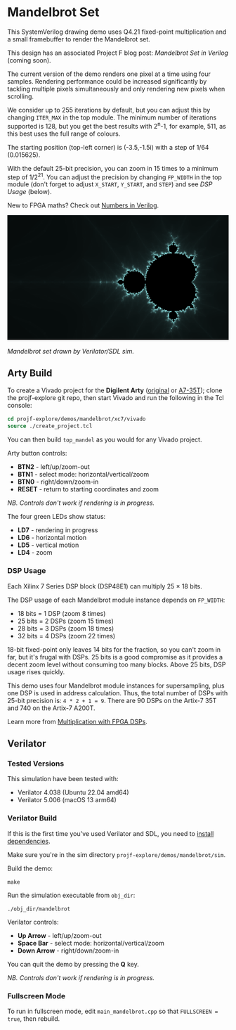 # Mandelbrot Set

This SystemVerilog drawing demo uses Q4.21 fixed-point multiplication and a small framebuffer to render the Mandelbrot set.

This design has an associated Project F blog post: _Mandelbrot Set in Verilog_ (coming soon).

The current version of the demo renders one pixel at a time using four samples. Rendering performance could be increased significantly by tackling multiple pixels simultaneously and only rendering new pixels when scrolling.

We consider up to 255 iterations by default, but you can adjust this by changing `ITER_MAX` in the top module. The minimum number of iterations supported is 128, but you get the best results with 2<sup>n</sup>-1, for example, 511, as this best uses the full range of colours.

The starting position (top-left corner) is (-3.5,-1.5i) with a step of 1/64 (0.015625).

With the default 25-bit precision, you can zoom in 15 times to a minimum step of 1/2<sup>21</sup>. You can adjust the precision by changing `FP_WIDTH` in the top module (don't forget to adjust `X_START`, `Y_START`, and `STEP`) and see _DSP Usage_ (below).

New to FPGA maths? Check out [Numbers in Verilog](https://projectf.io/posts/numbers-in-verilog/).

![](../../doc/img/sea-of-chaos.png?raw=true "")

_Mandelbrot set drawn by Verilator/SDL sim._

## Arty Build

To create a Vivado project for the **Digilent Arty** ([original](https://digilent.com/reference/programmable-logic/arty/reference-manual) or [A7-35T](https://reference.digilentinc.com/reference/programmable-logic/arty-a7/reference-manual)); clone the projf-explore git repo, then start Vivado and run the following in the Tcl console:

```tcl
cd projf-explore/demos/mandelbrot/xc7/vivado
source ./create_project.tcl
```

You can then build `top_mandel` as you would for any Vivado project.

Arty button controls:

* **BTN2** - left/up/zoom-out
* **BTN1** - select mode: horizontal/vertical/zoom
* **BTN0** - right/down/zoom-in
* **RESET** - return to starting coordinates and zoom

_NB. Controls don't work if rendering is in progress._

The four green LEDs show status:

* **LD7** - rendering in progress
* **LD6** - horizontal motion
* **LD5** - vertical motion
* **LD4** - zoom

### DSP Usage

Each Xilinx 7 Series DSP block (DSP48E1) can multiply 25 × 18 bits.

The DSP usage of each Mandelbrot module instance depends on `FP_WIDTH`:

* 18 bits = 1 DSP (zoom 8 times)
* 25 bits = 2 DSPs (zoom 15 times)
* 28 bits = 3 DSPs (zoom 18 times)
* 32 bits = 4 DSPs (zoom 22 times)

18-bit fixed-point only leaves 14 bits for the fraction, so you can't zoom in far, but it's frugal with DSPs. 25 bits is a good compromise as it provides a decent zoom level without consuming too many blocks. Above 25 bits, DSP usage rises quickly.

This demo uses four Mandelbrot module instances for supersampling, plus one DSP is used in address calculation. Thus, the total number of DSPs with 25-bit precision is: `4 * 2 + 1 = 9`. There are 90 DSPs on the Artix-7 35T and 740 on the Artix-7 A200T.

Learn more from [Multiplication with FPGA DSPs](https://projectf.io/posts/multiplication-fpga-dsps/).

## Verilator

### Tested Versions

This simulation have been tested with:

* Verilator 4.038 (Ubuntu 22.04 amd64)
* Verilator 5.006 (macOS 13 arm64)

### Verilator Build

If this is the first time you've used Verilator and SDL, you need to [install dependencies](https://projectf.io/posts/verilog-sim-verilator-sdl/#installing-dependencies).

Make sure you're in the sim directory `projf-explore/demos/mandelbrot/sim`.

Build the demo:

```shell
make
```

Run the simulation executable from `obj_dir`:

```shell
./obj_dir/mandelbrot
```

Verilator controls:

* **Up Arrow** - left/up/zoom-out
* **Space Bar** - select mode: horizontal/vertical/zoom
* **Down Arrow** - right/down/zoom-in

You can quit the demo by pressing the **Q** key.

_NB. Controls don't work if rendering is in progress._

### Fullscreen Mode

To run in fullscreen mode, edit `main_mandelbrot.cpp` so that `FULLSCREEN = true`, then rebuild.
